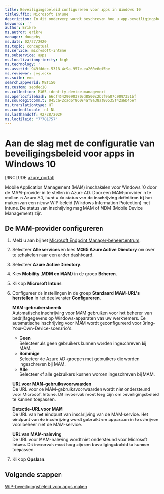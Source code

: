 ```yaml
---
title: Beveiligingsbeleid configureren voor apps in Windows 10
titleSuffix: Microsoft Intune
description: In dit onderwerp wordt beschreven hoe u app-beveiligingsbeleid (APP) kunt configureren voor Windows 10-apparaten.
keywords: ''
author: Erikre
ms.author: erikre
manager: dougeby
ms.date: 02/27/2020
ms.topic: conceptual
ms.service: microsoft-intune
ms.subservice: apps
ms.localizationpriority: high
ms.technology: ''
ms.assetid: 949fddec-5318-4c9a-957e-ea260e6e05be
ms.reviewer: joglocke
ms.suite: ems
search.appverid: MET150
ms.custom: seodec18
ms.collection: M365-identity-device-management
ms.openlocfilehash: 66cf454290903705d8500c2b1f9a07c9097351bf
ms.sourcegitcommit: 045ca42cad6f86024af9a38a380535f42a6b4bef
ms.translationtype: HT
ms.contentlocale: nl-NL
ms.lasthandoff: 02/28/2020
ms.locfileid: "77781757"
---
```

# <a name="get-ready-to-configure-app-protection-policies-for-windows-10"></a>Aan de slag met de configuratie van beveiligingsbeleid voor apps in Windows 10 

[!INCLUDE [azure_portal](../includes/azure_portal.md)]

Mobile Application Management (MAM) inschakelen voor Windows 10 door de MAM-provider in te stellen in Azure AD. Door een MAM-provider in te stellen in Azure AD, kunt u de status van de inschrijving definiëren bij het maken van een nieuw WIP-beleid (Windows Information Protection) met Intune. De status van inschrijving mag MAM of MDM (Mobile Device Management) zijn.

## <a name="to-configure-the-mam-provider"></a>De MAM-provider configureren

1. Meld u aan bij het [Microsoft Endpoint Manager-beheercentrum](https://go.microsoft.com/fwlink/?linkid=2109431).
2. Selecteer **Alle services** en kies **M365 Azure Active Directory** om over te schakelen naar een ander dashboard.
3. Selecteer **Azure Active Directory**.
4. Kies **Mobility (MDM en MAM)** in de groep **Beheren**.
5. Klik op **Microsoft Intune**.
6. Configureer de instellingen in de groep **Standaard MAM-URL's herstellen** in het deelvenster **Configureren**.

   **MAM-gebruikersbereik**  
   Automatische inschrijving voor MAM gebruiken voor het beheren van bedrijfsgegevens op Windows-apparaten van uw werknemers. De automatische inschrijving voor MAM wordt geconfigureerd voor Bring-Your-Own-Device-scenario's.<ul><li>**Geen**<br>Selecteer als geen gebruikers kunnen worden ingeschreven bij MAM.</li><li>**Sommige**<br>Selecteer de Azure AD-groepen met gebruikers die worden ingeschreven bij MAM.</li><li>**Alle**<br>Selecteer of alle gebruikers kunnen worden ingeschreven bij MAM.</li></ul>

   **URL voor MAM-gebruiksvoorwaarden**  
   De URL voor de MAM-gebruiksvoorwaarden wordt niet ondersteund voor Microsoft Intune. Dit invoervak moet leeg zijn om beveiligingsbeleid te kunnen toepassen.

   **Detectie-URL voor MAM**  
   De URL van het eindpunt van inschrijving van de MAM-service. Het eindpunt van de inschrijving wordt gebruikt om apparaten in te schrijven voor beheer met de MAM-service.

   **URL van MAM-naleving**  
   De URL voor MAM-naleving wordt niet ondersteund voor Microsoft Intune. Dit invoervak moet leeg zijn om beveiligingsbeleid te kunnen toepassen. 

7. Klik op **Opslaan**.

## <a name="next-steps"></a>Volgende stappen

[WIP-beveiligingsbeleid voor apps maken](windows-information-protection-policy-create.md)
